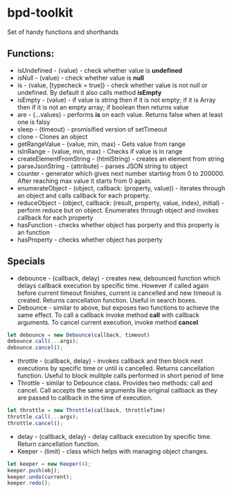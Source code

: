 # bpd-toolkit
Set of handy functions and shorthands

## Functions:
* isUndefined - (value) - check whether value is **undefined**
* isNull - (value) - check whether value is **null**
* is - (value, [typecheck = true]) - check whether value is not null or undefined. By default it also calls method **isEmpty**
* isEmpty - (value) -  if value is string then if it is not empty; if it is Array then if it is not an empty array; if boolean then returns value
* are - (...values) - performs **is** on each value. Returns false when at least one is falsy
* sleep - (timeout) - promisified version of setTimeout
* clone - Clones an object
* getRangeValue - (value, min, max) - Gets value from range
* isInRange - (value, min, max) - Checks if value is in range
* createElementFromString - (htmlString) - creates an element from string
* parseJsonString - (attribute) - parses JSON string to object
* counter - generator which gives next number starting from 0 to 200000. After reaching max value it starts from 0 again.
* enumerateObject - (object, callback: (property, value)) - iterates through an object and calls callback for each property.
* reduceObject - (object, callback: (result, property, value, index), initial) - perform reduce but on object. Enumerates through object and invokes callback for each property
* hasFunction - checks whether object has porperty and this property is an function
* hasProperty - checks whether object has porperty

## Specials
* debounce - (callback, delay) - creates new, debounced function which delays callback execution by specific time. However if called again before current timeout finishes, current is cancelled and new timeout is created. Returns cancellation function. Useful in search boxes.
* Debounce - similar to above, but exposes two functions to achieve the same effect. To call a callback invoke method **call** with callback arguments. To cancel current execution, invoke method **cancel**
```javascript
let debounce = new Debounce(callback, timeout)
debounce.call(...args);
debounce.cancel();
```
* throttle - (callback, delay) - invokes callback and then block next executions by specific time or until is cancelled. Returns cancellation function. Useful to block mulitple calls performed in short period of time
* Throttle - similar to Debounce class. Provides two methods: call and cancel. Call accepts the same arguments like original callback as they are passed to callback in the time of execution.
```javascript
let throttle = new Throttle(callback, throttleTime)
throttle.call(...args);
throttle.cancel();
```
* delay - (callback, delay) - delay callback execution by specific time. Return cancellation function.
* Keeper - (limit) - class which helps with managing object changes. 
```javascript
let keeper = new Keeper(4);
keeper.push(obj);
keeper.undo(current);
keeper.redo();
```